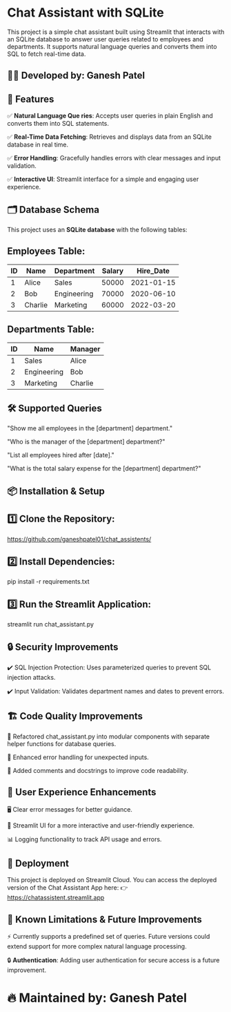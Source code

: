 # Chat Assistant with SQLite
This project is a simple chat assistant built using Streamlit that interacts with an SQLite database to answer user queries related to employees and departments. It supports natural language queries and converts them into SQL to fetch real-time data.

## 👨‍💻 Developed by: Ganesh Patel
## 🚀 Features
✅ **Natural Language Que ries**: Accepts user queries in plain English and converts them into SQL statements.

✅ **Real-Time Data Fetching**: Retrieves and displays data from an SQLite database in real time.

✅ **Error Handling**: Gracefully handles errors with clear messages and input validation.

✅ **Interactive UI**: Streamlit interface for a simple and engaging user experience.

## 🗂 Database Schema
This project uses an **SQLite database** with the following tables:

## Employees Table:
| ID | Name    | Department   | Salary | Hire_Date  |
|----|--------|-------------|--------|------------|
| 1  | Alice  | Sales       | 50000  | 2021-01-15 |
| 2  | Bob    | Engineering | 70000  | 2020-06-10 |
| 3  | Charlie| Marketing   | 60000  | 2022-03-20 |

## Departments Table:
| ID | Name         | Manager |
|----|-------------|---------|
| 1  | Sales       | Alice   |
| 2  | Engineering | Bob     |
| 3  | Marketing   | Charlie |

## 🛠 Supported Queries
"Show me all employees in the [department] department."

"Who is the manager of the [department] department?"

"List all employees hired after [date]."

"What is the total salary expense for the [department] department?"

## 📦 Installation & Setup
## 1️⃣ Clone the Repository:
https://github.com/ganeshpatel01/chat_assistents/
## 2️⃣ Install Dependencies:
pip install -r requirements.txt
## 3️⃣ Run the Streamlit Application:
streamlit run chat_assistant.py
## 🔒 Security Improvements
✔️ SQL Injection Protection: Uses parameterized queries to prevent SQL injection attacks.

✔️ Input Validation: Validates department names and dates to prevent errors.

## 🏗 Code Quality Improvements
🔹 Refactored chat_assistant.py into modular components with separate helper functions for database queries.

🔹 Enhanced error handling for unexpected inputs.

🔹 Added comments and docstrings to improve code readability.

## 🎨 User Experience Enhancements
🖥️ Clear error messages for better guidance.

🎨 Streamlit UI for a more interactive and user-friendly experience.

📊 Logging functionality to track API usage and errors.

## 🚀 Deployment
This project is deployed on Streamlit Cloud. You can access the deployed version of the Chat Assistant App here: 👉 https://chatassistent.streamlit.app

## 📜 Known Limitations & Future Improvements
⚡ Currently supports a predefined set of queries. Future versions could extend support for more complex natural language processing.

🔒 **Authentication**: Adding user authentication for secure access is a future improvement.

# 🔥 Maintained by: Ganesh Patel
